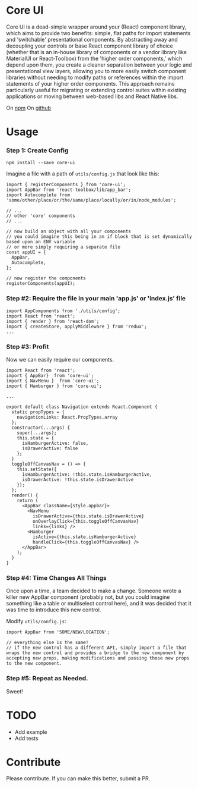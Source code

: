 # Core UI
Core UI is a dead-simple wrapper around your (React) component library, which aims to provide two benefits: simple, flat paths for import statements and 'switchable' presentational components. By abstracting away and decoupling your controls or base React component library of choice (whether that is an in-house library of components or a vendor library like MaterialUI or React-Toolbox) from the 'higher order components,' which depend upon them, you create a cleaner separation between your logic and presentational view layers, allowing you to more easily switch component libraries without needing to modify paths or references within the import statements of your higher order components. This approach remains particularly useful for migrating or extending control suites within existing applications or moving between web-based libs and React Native libs.

On [npm](https://www.npmjs.com/package/core-ui)
On [github](https://github.com/joevbruno/core-ui)

# Usage 

### Step 1: Create Config

```
npm install --save core-ui

```

Imagine a file with a path of `utils/config.js` that look like this:

```
import { registerComponents } from 'core-ui';
import AppBar from 'react-toolbox/lib/app_bar';
import Autocomplete from 'some/other/place/or/the/same/place/locally/or/in/node_modules';

// ...
// other 'core' components
// ...

// now build an object with all your components
// you could imagine this being in an if block that is set dynamically based upon an ENV variable
// or more simply requiring a separate file
const appUI = {
  AppBar,
  Autocomplete,
};

// now register the components
registerComponents(appUI);
```


### Step #2: Require the file in your main 'app.js' or 'index.js' file

```
import AppComponents from './utils/config';
import React from 'react';
import { render } from 'react-dom';
import { createStore, applyMiddleware } from 'redux';
...

```

### Step #3: Profit

Now we can easily require our components.

```
import React from 'react';
import { AppBar}  from 'core-ui';
import { NavMenu }  from 'core-ui';
import { Hamburger } from 'core-ui';

...

export default class Navigation extends React.Component {
  static propTypes = {
    navigationLinks: React.PropTypes.array
  };
  constructor(...args) {
    super(...args);
    this.state = {
      isHamburgerActive: false,
      isDrawerActive: false
    };
  }
  toggleOffCanvasNav = () => {
    this.setState({
      isHamburgerActive: !this.state.isHamburgerActive,
      isDrawerActive: !this.state.isDrawerActive
    });
  };
  render() {
    return (
      <AppBar className={style.appbar}>
        <NavMenu
          isDrawerActive={this.state.isDrawerActive}
          onOverlayClick={this.toggleOffCanvasNav}
          links={links} />
        <Hamburger
          isActive={this.state.isHamburgerActive}
          handleClick={this.toggleOffCanvasNav} />
      </AppBar>
    );
  }
}

```
### Step #4: Time Changes All Things

Once upon a time, a team decided to make a change. Someone wrote a killer new AppBar component (probably not, but you could imagine something like a table or multiselect control here), and it was decided that it was time to introduce this new control. 

Modify `utils/config.js`:

```
import AppBar from 'SOME/NEW/LOCATION';

// everything else is the same!
// if the new control has a different API, simply import a file that wraps the new control and provides a bridge to the new component by accepting new props, making modifications and passing those new props to the new component.

```

### Step #5: Repeat as Needed.
Sweet!


# TODO 
 + Add example
 + Add tests

# Contribute
Please contribute. If you can make this better, submit a PR.
